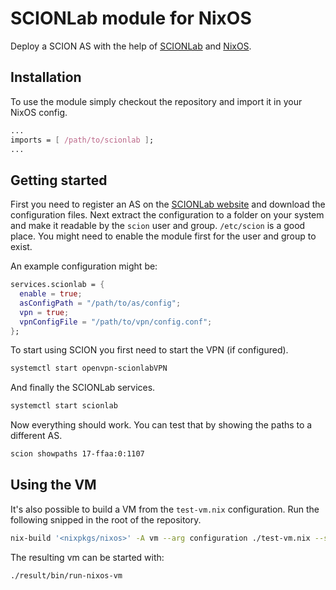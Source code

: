 # SCIONLab module for NixOS

Deploy a SCION AS with the help of [SCIONLab](https://www.scionlab.org/) and [NixOS](https://nixos.org/).

## Installation

To use the module simply checkout the repository and import it in your NixOS config.

``` nix
...
imports = [ /path/to/scionlab ];
...
```

## Getting started

First you need to register an AS on the [SCIONLab website](https://www.scionlab.org/user/) and download the configuration files.
Next extract the configuration to a folder on your system and make it readable by the `scion` user and group. 
`/etc/scion` is a good place. You might need to enable the module first for the user and group to exist.

An example configuration might be:

``` nix
services.scionlab = {
  enable = true;
  asConfigPath = "/path/to/as/config";
  vpn = true;
  vpnConfigFile = "/path/to/vpn/config.conf";
};

```

To start using SCION you first need to start the VPN (if configured).

``` sh
systemctl start openvpn-scionlabVPN
```

And finally the SCIONLab services.

``` sh
systemctl start scionlab
```

Now everything should work. You can test that by showing the paths to a different AS.

``` sh
scion showpaths 17-ffaa:0:1107
```

## Using the VM

It's also possible to build a VM from the `test-vm.nix` configuration.
Run the following snipped in the root of the repository.

``` sh
nix-build '<nixpkgs/nixos>' -A vm --arg configuration ./test-vm.nix --show-trace
```

The resulting vm can be started with:

``` sh
./result/bin/run-nixos-vm
```
